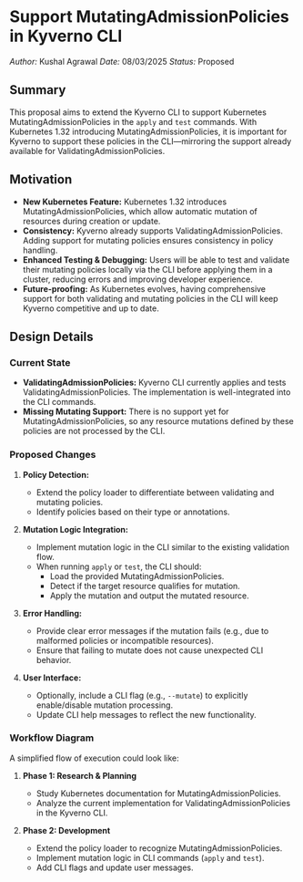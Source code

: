 # Support MutatingAdmissionPolicies in Kyverno CLI

*Author:* Kushal Agrawal
*Date:* 08/03/2025
*Status:* Proposed


## Summary

This proposal aims to extend the Kyverno CLI to support Kubernetes MutatingAdmissionPolicies in the `apply` and `test` commands. With Kubernetes 1.32 introducing MutatingAdmissionPolicies, it is important for Kyverno to support these policies in the CLI—mirroring the support already available for ValidatingAdmissionPolicies.



## Motivation

- **New Kubernetes Feature:** Kubernetes 1.32 introduces MutatingAdmissionPolicies, which allow automatic mutation of resources during creation or update.
- **Consistency:** Kyverno already supports ValidatingAdmissionPolicies. Adding support for mutating policies ensures consistency in policy handling.
- **Enhanced Testing & Debugging:** Users will be able to test and validate their mutating policies locally via the CLI before applying them in a cluster, reducing errors and improving developer experience.
- **Future-proofing:** As Kubernetes evolves, having comprehensive support for both validating and mutating policies in the CLI will keep Kyverno competitive and up to date.


## Design Details

### Current State

- **ValidatingAdmissionPolicies:** Kyverno CLI currently applies and tests ValidatingAdmissionPolicies. The implementation is well-integrated into the CLI commands.
- **Missing Mutating Support:** There is no support yet for MutatingAdmissionPolicies, so any resource mutations defined by these policies are not processed by the CLI.

### Proposed Changes

1. **Policy Detection:**
   - Extend the policy loader to differentiate between validating and mutating policies.
   - Identify policies based on their type or annotations.

2. **Mutation Logic Integration:**
   - Implement mutation logic in the CLI similar to the existing validation flow.
   - When running `apply` or `test`, the CLI should:
     - Load the provided MutatingAdmissionPolicies.
     - Detect if the target resource qualifies for mutation.
     - Apply the mutation and output the mutated resource.

3. **Error Handling:**
   - Provide clear error messages if the mutation fails (e.g., due to malformed policies or incompatible resources).
   - Ensure that failing to mutate does not cause unexpected CLI behavior.

4. **User Interface:**
   - Optionally, include a CLI flag (e.g., `--mutate`) to explicitly enable/disable mutation processing.
   - Update CLI help messages to reflect the new functionality.

### Workflow Diagram

A simplified flow of execution could look like:


1. **Phase 1: Research & Planning**
   - Study Kubernetes documentation for MutatingAdmissionPolicies.
   - Analyze the current implementation for ValidatingAdmissionPolicies in the Kyverno CLI.

2. **Phase 2: Development**
   - Extend the policy loader to recognize MutatingAdmissionPolicies.
   - Implement mutation logic in CLI commands (`apply` and `test`).
   - Add CLI flags and update user messages.

